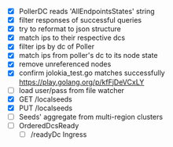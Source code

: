 - [x] PollerDC reads 'AllEndpointsStates' string
- [x] filter responses of successful queries
- [x] try to reformat to json structure
- [x] match ips to their respective dcs
- [x] filter ips by dc of Poller
- [x] match ips from poller's dc to its node state
- [x] remove unreferenced nodes
- [x] confirm jolokia_test.go matches successfully https://play.golang.org/p/kfFjDeVCxLY
- [ ] load user/pass from file watcher
- [x] GET /localseeds
- [x] PUT /localseeds
- [ ] Seeds' aggregate from multi-region clusters
- [ ] OrderedDcsReady
  - [ ] /readyDc Ingress
